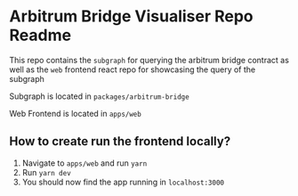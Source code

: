 # Arbitrum Bridge Visualiser Repo Readme

This repo contains the `subgraph` for querying the arbitrum bridge contract as well as the `web` frontend react repo for showcasing the query of the subgraph

Subgraph is located in `packages/arbitrum-bridge`

Web Frontend is located in `apps/web`

## How to create run the frontend locally?

1. Navigate to `apps/web` and run `yarn`
2. Run `yarn dev`
3. You should now find the app running in `localhost:3000`
